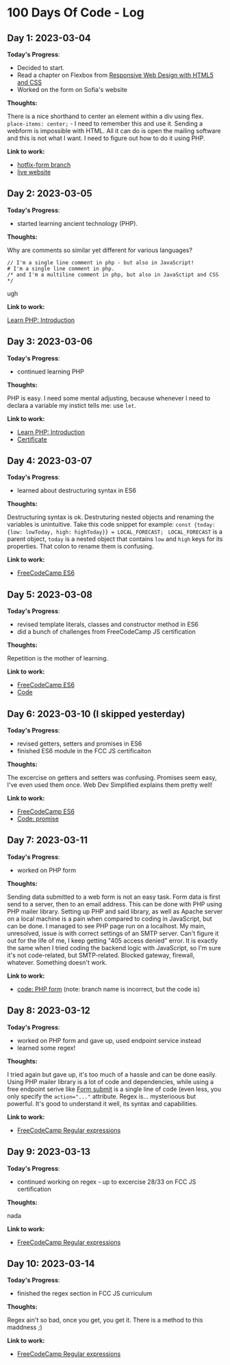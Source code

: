 # 100 Days Of Code - Log

## Day 1: 2023-03-04

**Today's Progress**: 

* Decided to start. 
* Read a chapter on Flexbox from [Responsive Web Design with HTML5 and CSS](https://www.packtpub.com/product/responsive-web-design-with-html5-and-css-fourth-edition/9781803242712)
* Worked on the form on Sofia's website

**Thoughts:** 

There is a nice shorthand to center an element within a div using flex.
``` place-items: center; ``` - I need to remember this and use it.
Sending a webform is impossible with HTML. All it can do is open the mailing software and this is not what I want. I need to figure out how to do it using PHP.

**Link to work:** 
- [hotfix-form branch](https://github.com/WitchDevelops/Artgallery-Sofiadali/tree/hotfix-form)
- [live website](https://sofiabanchenko.com)

## Day 2: 2023-03-05

**Today's Progress**:

* started learning ancient technology (PHP).

**Thoughts:**

Why are comments so similar yet different for various languages?
``` <?php
// I'm a single line comment in php - but also in JavaScript!
# I'm a single line comment in php.
/* and I'm a multiline comment in php, but also in JavaSctipt and CSS */
```
ugh

**Link to work:**

[Learn PHP: Introduction](https://www.codecademy.com/profiles/the_witch)

## Day 3: 2023-03-06

**Today's Progress**:

* continued learning PHP

**Thoughts:**

PHP is easy. I need some mental adjusting, because whenever I need to declara a variable my instict tells me: use ```let```.

**Link to work:**

* [Learn PHP: Introduction](https://www.codecademy.com/profiles/the_witch)
* [Certificate](https://www.codecademy.com/profiles/the_witch/certificates/167925f179f648e8abbaedbdf5b43091)

## Day 4: 2023-03-07

**Today's Progress**:

* learned about destructuring syntax in ES6

**Thoughts:**

Destructuring syntax is ok. Destruturing nested objects and renaming the variables is unintuitive. Take this code snippet for example:
```const {today: {low: lowToday, high: highToday}} = LOCAL_FORECAST; ```
```LOCAL_FORECAST``` is a parent object, ```today``` is a nested object that contains ```low``` and ```high``` keys for its properties. That colon to rename them is confusing.

**Link to work:**

* [FreeCodeCamp ES6](https://github.com/WitchDevelops/JavaScript-Algorithms-and-Data-Structures-FCC)


## Day 5: 2023-03-08

**Today's Progress**:

* revised template literals, classes and constructor method in ES6
* did a bunch of challenges from FreeCodeCamp JS certification

**Thoughts:**

Repetition is the mother of learning.

**Link to work:**

* [FreeCodeCamp ES6](https://github.com/WitchDevelops/JavaScript-Algorithms-and-Data-Structures-FCC)
* [Code](https://github.com/WitchDevelops/JavaScript-Algorithms-and-Data-Structures-FCC/commit/a45b082959a417e7972151ed1870c24d920c0ef6)

## Day 6: 2023-03-10 (I skipped yesterday)

**Today's Progress**:

* revised getters, setters and promises in ES6
* finished ES6 module in the FCC JS certificaiton

**Thoughts:**

The excercise on getters and setters was confusing. Promises seem easy, I've even used them once. Web Dev Simplified explains them pretty well!

**Link to work:**

* [FreeCodeCamp ES6](https://github.com/WitchDevelops/JavaScript-Algorithms-and-Data-Structures-FCC)
* [Code: promise](https://github.com/WitchDevelops/JavaScript-Algorithms-and-Data-Structures-FCC/blob/main/handle-a-rejected-promise-with-catch.js)

## Day 7: 2023-03-11

**Today's Progress**:

* worked on PHP form

**Thoughts:**

Sending data submitted to a web form is not an easy task. Form data is first send to a server, then to an email address. This can be done with PHP using PHP mailer library.
Setting up PHP and said library, as well as Apache server on a local machine is a pain when compared to coding in JavaScript, but can be done. I managed to see PHP page run on a localhost. My main, unresolved, issue is with correct settings of an SMTP server. Can't figure it out for the life of me, I keep getting "405 access denied" error. It is exactly the same when I tried coding the backend logic with JavaScript, so I'm sure it's not code-related, but SMTP-related. Blocked gateway, firewall, whatever. Something doesn't work.

**Link to work:**

* [code: PHP form](https://github.com/WitchDevelops/PHP-form-test/tree/JS-sending) (note: branch name is incorrect, but the code is)

## Day 8: 2023-03-12

**Today's Progress**:

* worked on PHP form and gave up, used endpoint service instead
* learned some regex!

**Thoughts:**

I tried again but gave up, it's too much of a hassle and can be done easily. Using PHP mailer library is a lot of code and dependencies, while using a free endpoint serive like [Form submit](https://formsubmit.co/documentation) is a single line of code (even less, you only specify the `action="..."` attribute.
Regex is... mysterioous but powerful. It's good to understand it well, its syntax and capabilities.

**Link to work:**

* [FreeCodeCamp Regular expressions](https://www.freecodecamp.org/learn/javascript-algorithms-and-data-structures/#es6)

## Day 9: 2023-03-13

**Today's Progress**:

* continued working on regex - up to excercise 28/33 on FCC JS certification

**Thoughts:**

nada

**Link to work:**

* [FreeCodeCamp Regular expressions](https://www.freecodecamp.org/learn/javascript-algorithms-and-data-structures/#es6)

## Day 10: 2023-03-14

**Today's Progress**:

* finished the regex section in FCC JS curriculum

**Thoughts:**

Regex ain't so bad, once you get, you get it. There is a method to this maddness ;)

**Link to work:**

* [FreeCodeCamp Regular expressions](https://www.freecodecamp.org/learn/javascript-algorithms-and-data-structures/#es6)
